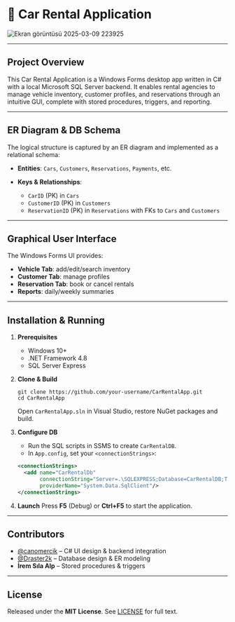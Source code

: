# 🚗 Car Rental Application

![Ekran görüntüsü 2025-03-09 223925](https://github.com/user-attachments/assets/ac5a1a8b-8443-4f3c-9ba6-3c2b10cec159)

---

## Project Overview

This Car Rental Application is a Windows Forms desktop app written in C# with a local Microsoft SQL Server backend. It enables rental agencies to manage vehicle inventory, customer profiles, and reservations through an intuitive GUI, complete with stored procedures, triggers, and reporting.

---

## ER Diagram & DB Schema

The logical structure is captured by an ER diagram and implemented as a relational schema:

* **Entities**: `Cars`, `Customers`, `Reservations`, `Payments`, etc.
* **Keys & Relationships**:

  * `CarID` (PK) in `Cars`
  * `CustomerID` (PK) in `Customers`
  * `ReservationID` (PK) in `Reservations` with FKs to `Cars` and `Customers`

---

## Graphical User Interface

The Windows Forms UI provides:

* **Vehicle Tab**: add/edit/search inventory
* **Customer Tab**: manage profiles
* **Reservation Tab**: book or cancel rentals
* **Reports**: daily/weekly summaries

---

## Installation & Running

1. **Prerequisites**

   * Windows 10+
   * .NET Framework 4.8
   * SQL Server Express

2. **Clone & Build**

   ```
   git clone https://github.com/your-username/CarRentalApp.git
   cd CarRentalApp
   ```

   Open `CarRentalApp.sln` in Visual Studio, restore NuGet packages and build.

3. **Configure DB**

   * Run the SQL scripts in SSMS to create `CarRentalDB`.
   * In `App.config`, set your `<connectionStrings>`:

   ```xml
   <connectionStrings>
     <add name="CarRentalDb"
          connectionString="Server=.\SQLEXPRESS;Database=CarRentalDB;Trusted_Connection=True;"
          providerName="System.Data.SqlClient"/>
   </connectionStrings>
   ```

4. **Launch**
   Press **F5** (Debug) or **Ctrl+F5** to start the application.

---

## Contributors

* [@canomercik](https://github.com/canomercik) – C# UI design & backend integration
* [@Draster2k](https://github.com/Draster2k) – Database design & ER modeling
* **İrem Sıla Alp** – Stored procedures & triggers

---

## License

Released under the **MIT License**. See [LICENSE](LICENSE) for full text.
